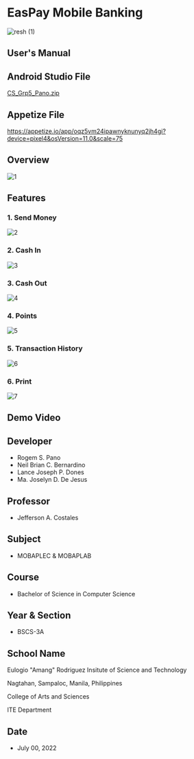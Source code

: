 # EasPay Mobile Banking

![resh (1)](https://user-images.githubusercontent.com/109327164/179348511-ea23be43-e267-49a4-9e2a-400d61658529.png)

## User's Manual

## Android Studio File
[CS_Grp5_Pano.zip](https://github.com/rogem/EasPay_Mobile_Banking/files/9126199/CS_Grp5_Pano.zip)

## Appetize File
https://appetize.io/app/oqz5vm24ipawnyknunyq2jh4gi?device=pixel4&osVersion=11.0&scale=75

## Overview
![1](https://user-images.githubusercontent.com/109327164/179393633-02a40070-4310-4a7e-8ae4-782906918bdb.png)

## Features
### 1. Send Money
![2](https://user-images.githubusercontent.com/109327164/179393502-b1f3c181-00e9-4290-a41f-dd65157034a8.png)
### 2. Cash In
![3](https://user-images.githubusercontent.com/109327164/179393551-827dab28-7159-44fc-86d0-4feb2f980cc1.png)
### 3. Cash Out
![4](https://user-images.githubusercontent.com/109327164/179393575-4d208a84-61d5-48ed-b32e-af4bf5b58f75.png)
### 4. Points
![5](https://user-images.githubusercontent.com/109327164/179393583-5670d9e5-dc7c-4521-afb9-c20de804ada9.png)
### 5. Transaction History
![6](https://user-images.githubusercontent.com/109327164/179393596-8b3018a5-82de-4318-8506-63b904214e75.png)
### 6. Print
![7](https://user-images.githubusercontent.com/109327164/179393601-40664dfd-28db-4700-b44c-1b1142895e1b.png)

## Demo Video

## Developer
* Rogem S. Pano
* Neil Brian C. Bernardino
* Lance Joseph P. Dones
* Ma. Joselyn D. De Jesus

## Professor
* Jefferson A. Costales

## Subject
* MOBAPLEC & MOBAPLAB

## Course
* Bachelor of Science in Computer Science

## Year & Section
* BSCS-3A

## School Name
Eulogio "Amang" Rodriguez Insitute of Science and Technology

Nagtahan, Sampaloc, Manila, Philippines

College of Arts and Sciences

ITE Department

## Date 
* July 00, 2022
